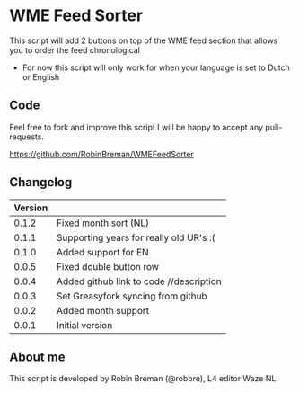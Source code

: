 # WME Feed Sorter

This script will add 2 buttons on top of the WME feed section that allows you to order the feed chronological

* For now this script will only work for when your language is set to Dutch or English

## Code
Feel free to fork and improve this script I will be happy to accept any pull-requests.

https://github.com/RobinBreman/WMEFeedSorter

## Changelog
|Version||
|---|---|
0.1.2 | Fixed month sort (NL) 
0.1.1 | Supporting years for really old UR's :(
0.1.0 | Added support for EN
0.0.5 | Fixed double button row
0.0.4 | Added github link to code //description
0.0.3 | Set Greasyfork syncing from github
0.0.2 | Added month support
0.0.1 | Initial version

## About me
This script is developed by Robin Breman (@robbre), L4 editor Waze NL.

